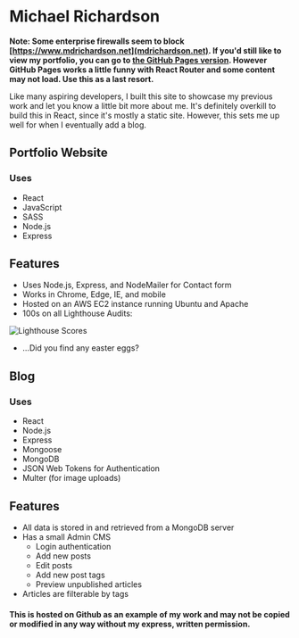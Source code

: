 # Michael Richardson

**Note: Some enterprise firewalls seem to block [https://www.mdrichardson.net](mdrichardson.net). If you'd still like to view my portfolio, you can go to [the GitHub Pages version](https://mdrichardson.github.io/portfolio). However GitHub Pages works a little funny with React Router and some content may not load. Use this as a last resort.**

Like many aspiring developers, I built this site to showcase my previous work and let you know a little bit more about me. It's definitely overkill to build this in React, since it's mostly a static site. However, this sets me up well for when I eventually add a blog.

## Portfolio Website

### Uses

* React
* JavaScript
* SASS
* Node.js
* Express

## Features

* Uses Node.js, Express, and NodeMailer for Contact form
* Works in Chrome, Edge, IE, and mobile
* Hosted on an AWS EC2 instance running Ubuntu and Apache
* 100s on all Lighthouse Audits:

![Lighthouse Scores](https://www.mdrichardson.net/static/media/lighthouse.59e521b5.png)

* ...Did you find any easter eggs?

## Blog

### Uses

* React
* Node.js
* Express
* Mongoose
* MongoDB
* JSON Web Tokens for Authentication
* Multer (for image uploads)

## Features

* All data is stored in and retrieved from a MongoDB server
* Has a small Admin CMS
  * Login authentication
  * Add new posts
  * Edit posts
  * Add new post tags
  * Preview unpublished articles
* Articles are filterable by tags

#### This is hosted on Github as an example of my work and may not be copied or modified in any way without my express, written permission.